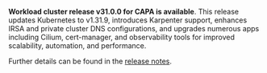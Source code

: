 **Workload cluster release v31.0.0 for CAPA is available**. This release updates Kubernetes to v1.31.9, introduces Karpenter support, enhances IRSA and private cluster DNS configurations, and upgrades numerous apps including Cilium, cert-manager, and observability tools for improved scalability, automation, and performance.

Further details can be found in the [release notes](https://docs.giantswarm.io/changes/workload-cluster-releases-capa/releases/aws-31.0.0).
